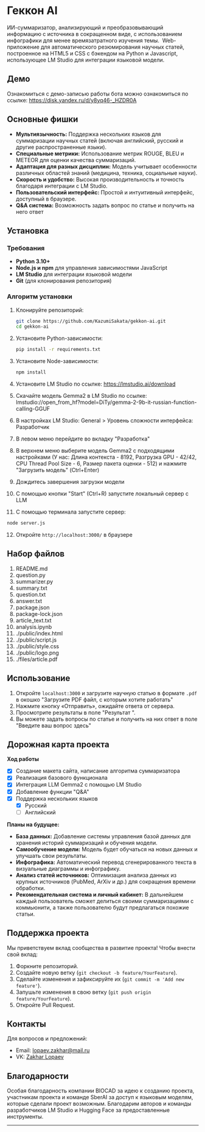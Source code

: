 # Геккон AI
 ИИ-суммаризатор, анализирующий и преобразовывающий информацию с источника в сокращенном виде, с использованием инфографики для менее времязатратного изучения темы. 
Web-приложение для автоматического резюмирования научных статей, построенное на HTML5 и CSS с бэкендом на Python и Javascript, использующее LM Studio для интеграции языковой модели.
## Демо

Ознакомиться с демо-записью работы бота можно ознакомиться по ссылке: https://disk.yandex.ru/d/y8yq46-_HZDR0A
## Основные фишки

- **Мультиязычность:** Поддержка нескольких языков для суммаризации научных статей (включая английский, русский и другие распространенные языки).
- **Специальные метрики:** Использование метрик ROUGE, BLEU и METEOR для оценки качества суммаризаций.
- **Адаптация для разных дисциплин:** Модель учитывает особенности различных областей знаний (медицина, техника, социальные науки).
- **Скорость и удобство:** Высокая производительность и точность благодаря интеграции с LM Studio.
- **Пользовательский интерфейс:** Простой и интуитивный интерфейс, доступный в браузере.
- **Q&A система:** Возможность задать вопрос по статье и получить на него ответ
## Установка

### Требования
- **Python 3.10+**
- **Node.js и npm** для управления зависимостями JavaScript
- **LM Studio** для интеграции языковой модели
- **Git** (для клонирования репозитория)

### Алгоритм установки
1. Клонируйте репозиторий:
    ```bash
    git clone https://github.com/KazumiSakata/gekkon-ai.git
    cd gekkon-ai
    ```

2. Установите Python-зависимости:
    ```bash
    pip install -r requirements.txt
    ```

3. Установите Node-зависимости:
    ```bash
    npm install
    ```
4. Установите LM Studio по ссылке: https://lmstudio.ai/download
5. Скачайте модель Gemma2 в LM Studio по ссылке: lmstudio://open_from_hf?model=DiTy/gemma-2-9b-it-russian-function-calling-GGUF
6. В настройках LM Studio: General > Уровень сложности интерфейса: Разработчик
7. В левом меню перейдите во вкладку "Разработка"
8. В верхнем меню выберите модель Gemma2 с подходящими настройками (У нас: Длина контекста - 8192, Разгрузка GPU - 42/42, CPU Thread Pool Size - 6, Размер пакета оценки - 512) и нажмите "Загрузить модель" (Ctrl+Enter)
9. Дождитесь завершения загрузки модели
10. С помощью кнопки "Start" (Ctrl+R) запустите локальный сервер с LLM
11. C помощью терминала запустите сервер:
```bash
node server.js
```
12. Откройте `http://localhost:3000/` в браузере

## Набор файлов
1. README.md
2. question.py
3. summarizer.py
4. summary.txt
5. question.txt
6. answer.txt
6. package.json
7. package-lock.json
8. article_text.txt
10. analysis.ipynb
11. ./public/index.html
12. ./public/script.js
13. ./public/style.css
14. ./public/logo.png
15. ./files/article.pdf

## Использование

1. Откройте `localhost:3000` и загрузите научную статью в формате `.pdf` в окошко "Загрузите PDF файл, с которым хотите работать"
2. Нажмите кнопку «Отправить», ожидайте ответа от сервера.
3. Просмотрите результаты в поле "Результат ".
4. Вы можете задать вопросы по статье и получить на них ответ в поле "Введите ваш вопрос здесь"

## Дорожная карта проекта
**Ход работы**
- [x] Создание макета сайта, написание алгоритма суммаризатора
- [x] Реализация базового функционала
- [x] Интеграция LLM Gemma2 c помощью LM Studio
- [x] Добавление функции "Q&A"
- [x] Поддержка нескольких языков
    - [x] Русский
    - [ ] Английский

**Планы на будущее:**

- **База данных:** Добавление системы управления базой данных для хранения историй суммаризаций и обучения модели.
- **Самообучение модели:** Модель будет обучаться на новых данных и улучшать свои результаты.
- **Инфографика:** Автоматический перевод сгенерированного текста в визуальные диаграммы и инфографику.
- **Анализ статей источников:** Оптимизация анализа данных из крупных источников (PubMed, ArXiv и др.) для сокращения времени обработки.
- **Рекомендательная система и личный кабинет:** В дальнейшем каждый пользователь сможет делиться своими суммаризациями с коммьюнити, а также пользователю будут предлагаться похожие статьи.
## Поддержка проекта

Мы приветствуем вклад сообщества в развитие проекта! Чтобы внести свой вклад:

1. Форкните репозиторий.
2. Создайте новую ветку (`git checkout -b feature/YourFeature`).
3. Сделайте изменения и зафиксируйте их (`git commit -m 'Add new feature'`).
4. Запушьте изменения в свою ветку (`git push origin feature/YourFeature`).
5. Откройте Pull Request.

## Контакты

Для вопросов и предложений:

- Email: lopaev.zakhar@mail.ru
- VK: [Zakhar Lopaev](https://vk.com/jfproduction)

## Благодарности

Особая благодарность компании BIOCAD за идею к созданию проекта, участникам проекта и команде SberAI за доступ к языковым моделям, которые сделали проект возможным. Благодарим авторов и команды разработчиков LM Studio и Hugging Face за предоставленные инструменты.

---